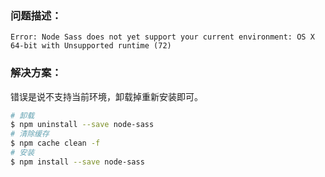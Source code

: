 ### 问题描述：

```
Error: Node Sass does not yet support your current environment: OS X 64-bit with Unsupported runtime (72) 
```



### 解决方案：

错误是说不支持当前环境，卸载掉重新安装即可。

```sh
# 卸载
$ npm uninstall --save node-sass
# 清除缓存
$ npm cache clean -f
# 安装
$ npm install --save node-sass
```

